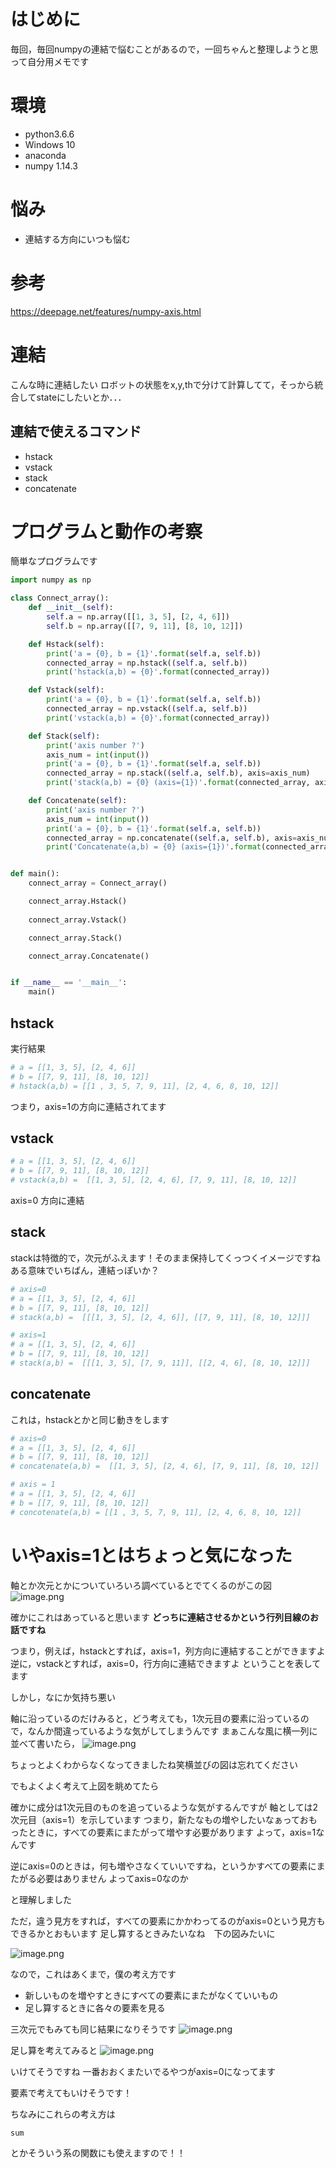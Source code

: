 # はじめに
毎回，毎回numpyの連結で悩むことがあるので，一回ちゃんと整理しようと思って自分用メモです

# 環境
- python3.6.6
- Windows 10
- anaconda
- numpy 1.14.3

# 悩み
- 連結する方向にいつも悩む

# 参考
https://deepage.net/features/numpy-axis.html

# 連結
こんな時に連結したい
ロボットの状態をx,y,thで分けて計算してて，そっから統合してstateにしたいとか．．．

## 連結で使えるコマンド
- hstack
- vstack
- stack
- concatenate

# プログラムと動作の考察

簡単なプログラムです

```py
import numpy as np

class Connect_array():
    def __init__(self):
        self.a = np.array([[1, 3, 5], [2, 4, 6]])
        self.b = np.array([[7, 9, 11], [8, 10, 12]])

    def Hstack(self):
        print('a = {0}, b = {1}'.format(self.a, self.b))
        connected_array = np.hstack((self.a, self.b))
        print('hstack(a,b) = {0}'.format(connected_array))

    def Vstack(self):
        print('a = {0}, b = {1}'.format(self.a, self.b))
        connected_array = np.vstack((self.a, self.b))
        print('vstack(a,b) = {0}'.format(connected_array))

    def Stack(self):
        print('axis number ?')
        axis_num = int(input())
        print('a = {0}, b = {1}'.format(self.a, self.b))
        connected_array = np.stack((self.a, self.b), axis=axis_num)
        print('stack(a,b) = {0} (axis={1})'.format(connected_array, axis_num))

    def Concatenate(self):
        print('axis number ?')
        axis_num = int(input())
        print('a = {0}, b = {1}'.format(self.a, self.b))
        connected_array = np.concatenate((self.a, self.b), axis=axis_num)
        print('Concatenate(a,b) = {0} (axis={1})'.format(connected_array, axis_num))


def main():
    connect_array = Connect_array()

    connect_array.Hstack()
    
    connect_array.Vstack()

    connect_array.Stack()

    connect_array.Concatenate()


if __name__ == '__main__':
    main()
```


## hstack
実行結果

```py
# a = [[1, 3, 5], [2, 4, 6]]
# b = [[7, 9, 11], [8, 10, 12]]
# hstack(a,b) = [[1 , 3, 5, 7, 9, 11], [2, 4, 6, 8, 10, 12]]
```

つまり，axis=1の方向に連結されてます

## vstack

```py
# a = [[1, 3, 5], [2, 4, 6]]
# b = [[7, 9, 11], [8, 10, 12]]
# vstack(a,b) =  [[1, 3, 5], [2, 4, 6], [7, 9, 11], [8, 10, 12]]
```

axis=0 方向に連結

## stack

stackは特徴的で，次元がふえます！そのまま保持してくっつくイメージですね
ある意味でいちばん，連結っぽいか？

```py
# axis=0
# a = [[1, 3, 5], [2, 4, 6]]
# b = [[7, 9, 11], [8, 10, 12]]
# stack(a,b) =  [[[1, 3, 5], [2, 4, 6]], [[7, 9, 11], [8, 10, 12]]]
```

```py
# axis=1
# a = [[1, 3, 5], [2, 4, 6]]
# b = [[7, 9, 11], [8, 10, 12]]
# stack(a,b) =  [[[1, 3, 5], [7, 9, 11]], [[2, 4, 6], [8, 10, 12]]]
```

## concatenate
これは，hstackとかと同じ動きをします

```py
# axis=0
# a = [[1, 3, 5], [2, 4, 6]]
# b = [[7, 9, 11], [8, 10, 12]]
# concatenate(a,b) =  [[1, 3, 5], [2, 4, 6], [7, 9, 11], [8, 10, 12]]
```

```py
# axis = 1
# a = [[1, 3, 5], [2, 4, 6]]
# b = [[7, 9, 11], [8, 10, 12]]
# concotenate(a,b) = [[1 , 3, 5, 7, 9, 11], [2, 4, 6, 8, 10, 12]]
```

# いやaxis=1とはちょっと気になった
軸とか次元とかについていろいろ調べているとでてくるのがこの図
![image.png](https://qiita-image-store.s3.amazonaws.com/0/261584/f288a42e-cdea-bbe1-e94c-81382c78fd84.png)


確かにこれはあっていると思います
**どっちに連結させるかという行列目線のお話ですね**

つまり，例えば，hstackとすれば，axis=1，列方向に連結することができますよ
逆に，vstackとすれば，axis=0，行方向に連結できますよ
ということを表してます

しかし，なにか気持ち悪い

軸に沿っているのだけみると，どう考えても，1次元目の要素に沿っているので，なんか間違っているような気がしてしまうんです
まぁこんな風に横一列に並べて書いたら，
![image.png](https://qiita-image-store.s3.amazonaws.com/0/261584/e2a919e7-b4f3-6780-5909-49d9200d67cc.png)

ちょっとよくわからなくなってきましたね笑横並びの図は忘れてください

でもよくよく考えて上図を眺めてたら

確かに成分は1次元目のものを追っているような気がするんですが
軸としては2次元目（axis=1）を示しています
つまり，新たなもの増やしたいなぁっておもったときに，すべての要素にまたがって増やす必要があります
よって，axis=1なんです

逆にaxis=0のときは，何も増やさなくていいですね，というかすべての要素にまたがる必要はありません
よってaxis=0なのか

と理解しました

ただ，違う見方をすれば，すべての要素にかかわってるのがaxis=0という見方もできるかとおもいます
足し算するときみたいなね　下の図みたいに

![image.png](https://qiita-image-store.s3.amazonaws.com/0/261584/bfeabe31-442b-1cef-0311-415be0b06e36.png)



なので，これはあくまで，僕の考え方です

- 新しいものを増やすときにすべての要素にまたがなくていいもの
- 足し算するときに各々の要素を見る

三次元でもみても同じ結果になりそうです
![image.png](https://qiita-image-store.s3.amazonaws.com/0/261584/22292f80-d780-459f-45f6-8c51855c0832.png)


足し算を考えてみると
![image.png](https://qiita-image-store.s3.amazonaws.com/0/261584/94d6b28c-6275-0a85-0c7e-0db849d1e248.png)

いけてそうですね
一番おおくまたいでるやつがaxis=0になってます

要素で考えてもいけそうです！

ちなみにこれらの考え方は

```
sum
```

とかそういう系の関数にも使えますので！！

